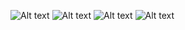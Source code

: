 
![Alt text](/../master/doc/1.png?raw=true "screenshot")
![Alt text](/../master/doc/2.png?raw=true "screenshot")
![Alt text](/../master/doc/3.png?raw=true "screenshot")
![Alt text](/../master/doc/4.png?raw=true "screenshot")
